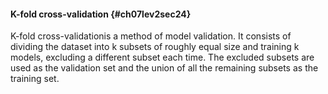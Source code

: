 #### K-fold cross-validation {#ch07lev2sec24}

K-fold cross-validationis a method of model validation.  It consists of dividing the dataset into  k  subsets of roughly equal size and training  k  models, excluding a different subset each time. The excluded subsets are used as the validation set and the union of all the remaining subsets as the training set.

